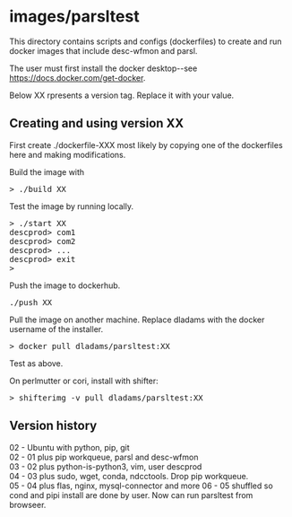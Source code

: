 # images/parsltest

This directory contains scripts and configs (dockerfiles) to 
create and run docker images that include desc-wfmon and parsl.

The user must first install the docker desktop--see https://docs.docker.com/get-docker.

Below XX rpresents a version tag. Replace it with your value.

## Creating and using version XX

First create ./dockerfile-XXX most likely by copying one of the
dockerfiles here and making modifications.

Build the image with
<pre>
> ./build XX
</pre>

Test the image by running locally.
<pre>
> ./start XX
descprod> com1
descprod> com2
descprod> ...
descprod> exit
>
</pre>

Push the image to dockerhub.
<pre>
./push XX
</pre>

Pull the image on another machine.
Replace dladams with the docker username of the installer.
<pre>
> docker pull dladams/parsltest:XX
</pre>
Test as above.

On perlmutter or cori, install with shifter:
<pre>
> shifterimg -v pull dladams/parsltest:XX
</pre>

## Version history 
02 - Ubuntu with python, pip, git  
02 - 01 plus pip workqueue, parsl and desc-wfmon  
03 - 02 plus python-is-python3, vim, user descprod  
04 - 03 plus sudo, wget, conda, ndcctools. Drop pip workqueue.  
05 - 04 plus flas, nginx, mysql-connector and more
06 - 05 shuffled so cond and pipi install are done by user. Now can run parsltest from browseer.
